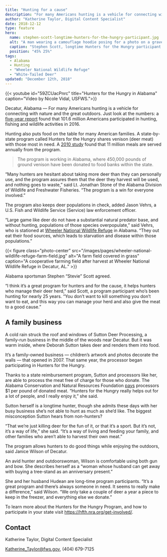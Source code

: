 ```yaml
---
title: "Hunting for a cause"
description: "For many Americans hunting is a vehicle for connecting with nature and the great outdoors. Just look at the numbers: a five-year report found that 101.6 million Americans participated in hunting, fishing and wildlife activities in 2016."
author: "Katherine Taylor, Digital Content Specialist"
date: 2018-12-12
type: feature
hero:
  name: stephen-scott-longtime-hunters-for-the-hungry-participant.jpg
  alt: "A man wearing a camouflage hoodie posing for a photo on a gravel road"
  caption: "Stephen Scott, longtime Hunters for the Hungry participant. Photo by Katherine Taylor, USFWS."
  position: "45% 25%"
tags:
  - Alabama
  - Hunting
  - "Wheeler National Wildlife Refuge"
  - "White-Tailed Deer"
updated: "December 12th, 2018"
---
```


{{< youtube id="59ZCUacPnrc" title="Hunters for the Hungry in Alabama" caption="Video by Nicole Vidal, USFWS.">}}

Decatur, Alabama &mdash; For many Americans hunting is a vehicle for connecting with nature and the great outdoors. Just look at the numbers: a [five-year report](https://www.fws.gov/news/ShowNews.cfm?ref=new%C2%A05-year-report-shows-101.6-million-americans-participated-in-hunting-&_ID=36136) found that 101.6 million Americans participated in hunting, fishing and wildlife activities in 2016.

Hunting also puts food on the table for many American families. A state-by-state program called Hunters for the Hungry shares venison (deer meat) with those most in need. A [2010 study](http://thumbnails.visually.netdna-cdn.com/hunters-feed-those-in-need_528d2223f3ca8_w587.png) found that 11 million meals are served annually from the program.

> The program is working in Alabama, where 450,000 pounds of ground venison have been donated to food banks within the state.

“Many hunters are hesitant about taking more deer than they can personally use, and the program assures them that the deer they harvest will be used, and nothing goes to waste,” said Lt. Jonathan Stone of the Alabama Division of Wildlife and Freshwater Fisheries. “The program is a win for everyone involved.”

The program also keeps deer populations in check, added Jason Vehrs, a U.S. Fish and Wildlife Service (Service) law enforcement officer.

“Large game like deer do not have a substantial natural predator base, and without hunting, populations of those species overpopulate,” said Vehrs, who is stationed at [Wheeler National Wildlife Refuge](https://www.fws.gov/refuge/wheeler) in Alabama. “They out eat their food sources, which leads to starvation and disease within those populations.”

{{< figure class="photo-center" src="/images/pages/wheeler-national-wildlife-refuge-farm-field.jpg" alt="A farm field covered in grass" caption="A cooperative farming field after harvest at Wheeler National Wildlife Refuge in Decatur, AL." >}}

Alabama sportsman Stephen “Stevie” Scott agreed.

“I think it’s a great program for hunters and for the cause, it helps hunters who manage their deer herd,” said Scott, a program participant who’s been hunting for nearly 25 years. “You don’t want to kill something you don’t want to eat, and this way you can manage your herd and also give the meat to a good cause.”

## A family business

A cold rain struck the roof and windows of Sutton Deer Processing, a family-run business in the middle of the woods near Decatur. But it was warm inside, where Deborah Sutton takes deer and renders them into food.

It’s a family-owned business &mdash; children’s artwork and photos decorate the walls &mdash; that opened in 2007. That same year, the processor began participating in Hunters for the Hungry.

Thanks to a state reimbursement program, Sutton and processors like her, are able to process the meat free of charge for those who donate. The Alabama Conservation and Natural Resources Foundation [pays](http://whnt.com/2016/11/22/hunters-you-can-help-alabamas-hungry-through-a-statewide-processing-program/) processors $1 per pound of donated meat.
“Hunters for the Hungry really helps out for a lot of people, and I really enjoy it,” she said.

Sutton herself is a longtime hunter, though she admits these days with her busy business she’s not able to hunt as much as she’d like.
The biggest misconception Sutton hears from non-hunters?

“That we’re just killing deer for the fun of it, or that it’s a sport. But it’s not, it’s a way of life,” she said. “It’s a way of living and feeding your family, and other families who aren’t able to harvest their own meat.”

The program allows hunters to do good things while enjoying the outdoors, said Janice Wilson of Decatur.

An avid hunter and outdoorswoman, Wilson is comfortable using both gun and bow. She describes herself as a “woman whose husband can get away with buying a tree-stand as an anniversary present.”

She and her husband Hudean are long-time program participants. “It’s a great program and there’s always someone in need. It seems to really make a difference,” said Wilson. “We only take a couple of deer a year a piece to keep in the freezer, and everything else we donate.”

To learn more about the Hunters for the Hungry Program, and how to participate in your state visit https://hfth.nra.org/get-involved/.

## Contact

Katherine Taylor, Digital Content Specialist

[Katherine_Taylor@fws.gov](mailto:Katherine_Taylor@fws.gov), (404) 679-7125
